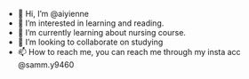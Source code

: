 - 👋 Hi, I’m @aiyienne
- 👀 I’m interested in learning and reading.
- 🌱 I’m currently learning about nursing course.
- 💞️ I’m looking to collaborate on studying
- 📫 How to reach me, you can reach me through my insta acc @samm.y9460

<!---
aiyienne/aiyienne is a ✨ special ✨ repository because its `README.md` (this file) appears on your GitHub profile.
You can click the Preview link to take a look at your changes.
--->
